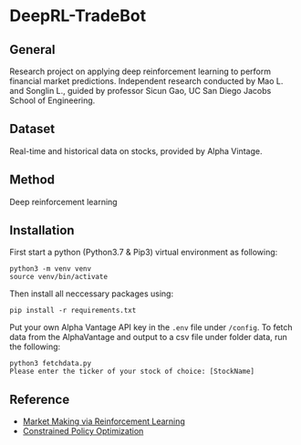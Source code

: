 # DeepRL-TradeBot

## General

Research project on applying deep reinforcement learning to perform financial market predictions. Independent research conducted by Mao L. and Songlin L., guided by professor Sicun Gao, UC San Diego Jacobs School of Engineering. 

## Dataset

Real-time and historical data on stocks, provided by Alpha Vintage. 

## Method

Deep reinforcement learning

## Installation

First start a python (Python3.7 & Pip3) virtual environment as following:
```
python3 -m venv venv
source venv/bin/activate
```
Then install all neccessary packages using:
```
pip install -r requirements.txt
```
Put your own Alpha Vantage API key in the `.env` file under `/config`. To fetch data from the AlphaVantage and output to a csv file under folder data, run the following:
```
python3 fetchdata.py
Please enter the ticker of your stock of choice: [StockName]
```

## Reference

- [Market Making via Reinforcement Learning](https://arxiv.org/abs/1804.04216)
- [Constrained Policy Optimization](https://arxiv.org/abs/1705.10528)
